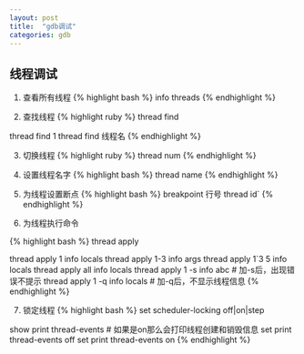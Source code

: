 ```yaml
---
layout: post
title:  "gdb调试"
categories: gdb
---
```


## 线程调试

1. 查看所有线程
{% highlight bash %}
info threads
{% endhighlight %}

2. 查找线程
{% highlight ruby %}
thread find

thread find 1
thread find 线程名
{% endhighlight %}

3. 切换线程
{% highlight ruby %}
thread num
{% endhighlight %}

4. 设置线程名字
{% highlight bash %}
thread name
{% endhighlight %}

5. 为线程设置断点
{% highlight bash %}
breakpoint 行号 thread id`
{% endhighlight %}

6. 为线程执行命令

{% highlight bash %}
thread apply

thread apply 1 info locals
thread apply 1-3 info args
thread apply 1`3 5 info locals
thread apply all info locals
thread apply 1 -s info abc # 加-s后，出现错误不提示
thread apply 1 -q info locals # 加-q后，不显示线程信息
{% endhighlight %}

7. 锁定线程
{% highlight bash %}
set scheduler-locking off|on|step

show print thread-events # 如果是on那么会打印线程创建和销毁信息
set print thread-events off
set print thread-events on
{% endhighlight %}

